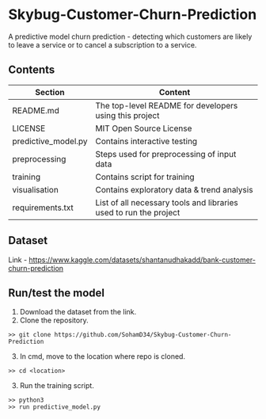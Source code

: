 # Skybug-Customer-Churn-Prediction
A predictive model churn prediction - detecting which customers are likely to leave a service or to cancel a subscription to a service.

## Contents
| Section         |    Content                                              |
|-----------------|---------------------------------------------------------|
| README.md       |The top-level README for developers using this project   | 
| LICENSE         | MIT Open Source License                                 |
|predictive_model.py | Contains interactive testing                         |
|preprocessing    |Steps used for preprocessing of input data               |
| training        | Contains script for training                            |
|visualisation    | Contains exploratory data & trend analysis              |
|requirements.txt |List of all necessary tools and libraries used to run the project|

## Dataset
Link - https://www.kaggle.com/datasets/shantanudhakadd/bank-customer-churn-prediction

## Run/test the model
1. Download the dataset from the link.
2. Clone the repository.
```
>> git clone https://github.com/SohamD34/Skybug-Customer-Churn-Prediction
```
3. In cmd, move to the location where repo is cloned.
```
>> cd <location>
```
3. Run the training script.
```
>> python3
>> run predictive_model.py
```
